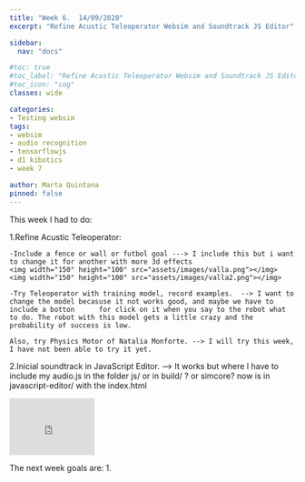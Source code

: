 ```yaml
---
title: "Week 6.  14/09/2020"
excerpt: "Refine Acustic Teleoperator Websim and Soundtrack JS Editor"

sidebar:
  nav: "docs"

#toc: true
#toc_label: "Refine Acustic Teleoperator Websim and Soundtrack JS Editor"
#toc_icon: "cog"
classes: wide

categories:
- Testing websim
tags:
- websim
- audio recognition
- tensorflowjs
- d1 kibotics
- week 7

author: Marta Quintana
pinned: false
---
```


This week I had to do:

1.Refine Acustic Teleoperator: 

	-Include a fence or wall or futbol goal ---> I include this but i want to change it for another with more 3d effects
	<img width="150" height="100" src="assets/images/valla.png"></img>
	<img width="150" height="100" src="assets/images/valla2.png"></img>
	
	-Try Teleoperator with training model, record examples.  --> I want to change the model becasuse it not works good, and maybe we have to include a botton 	   for click on it when you say to the robot what to do. The robot with this model gets a little crazy and the probability of success is low. 
	
	Also, try Physics Motor of Natalia Monforte. --> I will try this week, I have not been able to try it yet.

2.Inicial soundtrack in JavaScript Editor. --> It works but where I have to include my audio.js in the folder js/ or in build/ ? or simcore? now is in javascript-editor/ with the index.html

<iframe width="150" height="100" src="https://youtube.com/embed/c__BayBCSX4" frameborder="0" allow="autoplay; encrypted-media" allowfullscreen></iframe>





The next week goals are:
1.
